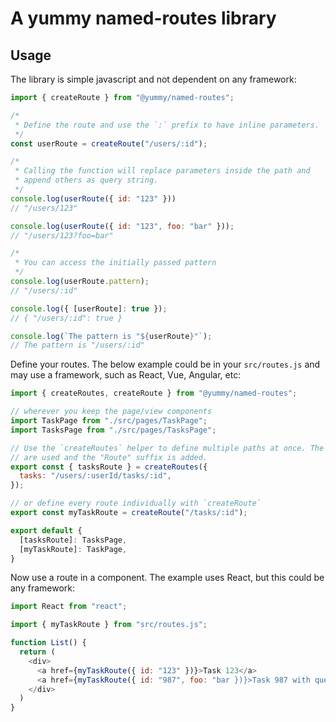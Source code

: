 # A yummy named-routes library

## Usage

The library is simple javascript and not dependent on any framework:

```javascript
import { createRoute } from "@yummy/named-routes";

/*
 * Define the route and use the `:` prefix to have inline parameters.
 */
const userRoute = createRoute("/users/:id");

/*
 * Calling the function will replace parameters inside the path and
 * append others as query string.
 */
console.log(userRoute({ id: "123" }))
// "/users/123"

console.log(userRoute({ id: "123", foo: "bar" }));
// "/users/123?foo=bar"

/*
 * You can access the initially passed pattern
 */
console.log(userRoute.pattern);
// "/users/:id"

console.log({ [userRoute]: true });
// { "/users/:id": true }

console.log(`The pattern is "${userRoute}"`);
// The pattern is "/users/:id"

```

Define your routes. The below example could be in your `src/routes.js` and may use a framework, such as React, Vue, Angular, etc:

```javascript
import { createRoutes, createRoute } from "@yummy/named-routes";

// wherever you keep the page/view components
import TaskPage from "./src/pages/TaskPage";
import TasksPage from "./src/pages/TasksPage";

// Use the `createRoutes` helper to define multiple paths at once. The keys
// are used and the "Route" suffix is added.
export const { tasksRoute } = createRoutes({
  tasks: "/users/:userId/tasks/:id",
});

// or define every route individually with `createRoute`
export const myTaskRoute = createRoute("/tasks/:id");

export default {
  [tasksRoute]: TasksPage,
  [myTaskRoute]: TaskPage,
}

```

Now use a route in a component. The example uses React, but this could be any framework:

```javascript
import React from "react";

import { myTaskRoute } from "src/routes.js";

function List() {
  return (
    <div>
      <a href={myTaskRoute({ id: "123" })}>Task 123</a>
      <a href={myTaskRoute({ id: "987", foo: "bar })}>Task 987 with query string</a>
    </div>
  )
}

```
